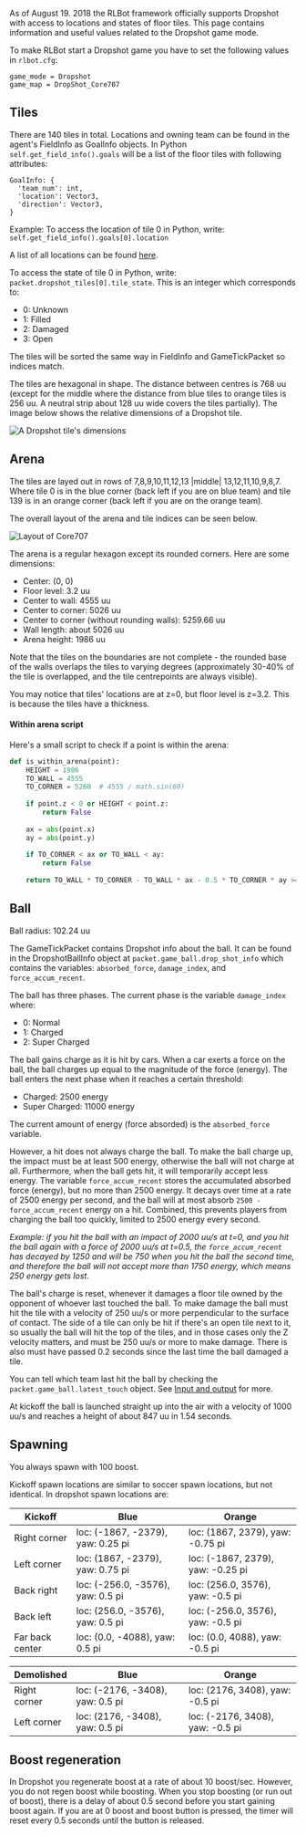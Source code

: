 As of August 19. 2018 the RLBot framework officially supports Dropshot with access to locations and states of floor tiles. This page contains information and useful values related to the Dropshot game mode.

To make RLBot start a Dropshot game you have to set the following values in `rlbot.cfg`:

```
game_mode = Dropshot
game_map = DropShot_Core707
```

## Tiles

There are 140 tiles in total.
Locations and owning team can be found in the agent's FieldInfo as GoalInfo objects. In Python `self.get_field_info().goals` will be a list of the floor tiles with following attributes:

```
GoalInfo: {
  'team_num': int,
  'location': Vector3,
  'direction': Vector3,
}
```

Example: To access the location of tile 0 in Python, write: `self.get_field_info().goals[0].location`

A list of all locations can be found [here](https://pastebin.com/w79VhU8W).

To access the state of tile 0 in Python, write: `packet.dropshot_tiles[0].tile_state`. This is an integer which corresponds to:

- 0: Unknown
- 1: Filled
- 2: Damaged
- 3: Open

The tiles will be sorted the same way in FieldInfo and GameTickPacket so indices match.

The tiles are hexagonal in shape. The distance between centres is 768 uu (except for the middle where the distance from blue tiles to orange tiles is 256 uu. A neutral strip about 128 uu wide covers the tiles partially). The image below shows the relative dimensions of a Dropshot tile.

![A Dropshot tile's dimensions](/img/dropshot/tiles.png)

## Arena

The tiles are layed out in rows of 7,8,9,10,11,12,13 |middle| 13,12,11,10,9,8,7. Where tile 0 is in the blue corner (back left if you are on blue team) and tile 139 is in an orange corner (back left if you are on the orange team).

The overall layout of the arena and tile indices can be seen below.

![Layout of Core707](/img/dropshot/arena.png)

The arena is a regular hexagon except its rounded corners. Here are some dimensions:

- Center: (0, 0)
- Floor level: 3.2 uu
- Center to wall: 4555 uu
- Center to corner: 5026 uu
- Center to corner (without rounding walls): 5259.66 uu
- Wall length: about 5026 uu
- Arena height: 1986 uu

Note that the tiles on the boundaries are not complete - the rounded base of the walls overlaps the tiles to varying degrees (approximately 30-40% of the tile is overlapped, and the tile centrepoints are always visible).

You may notice that tiles' locations are at z=0, but floor level is z=3.2. This is because the tiles have a thickness.

#### Within arena script

Here's a small script to check if a point is within the arena:

```python
def is_within_arena(point):
	HEIGHT = 1986
	TO_WALL = 4555
	TO_CORNER = 5260  # 4555 / math.sin(60)
	
	if point.z < 0 or HEIGHT < point.z:
		return False
	
	ax = abs(point.x)
	ay = abs(point.y)
	
	if TO_CORNER < ax or TO_WALL < ay:
		return False
	
	return TO_WALL * TO_CORNER - TO_WALL * ax - 0.5 * TO_CORNER * ay >= 0;
```

## Ball

Ball radius: 102.24 uu

The GameTickPacket contains Dropshot info about the ball. It can be found in the DropshotBallInfo object at `packet.game_ball.drop_shot_info` which contains the variables: `absorbed_force`, `damage_index`, and `force_accum_recent`.

The ball has three phases. The current phase is the variable `damage_index` where:

- 0: Normal
- 1: Charged
- 2: Super Charged

The ball gains charge as it is hit by cars. When a car exerts a force on the ball, the ball charges up equal to the magnitude of the force (energy). The ball enters the next phase when it reaches a certain threshold:

- Charged: 2500 energy
- Super Charged: 11000 energy

The current amount of energy (force absorded) is the `absorbed_force` variable.

However, a hit does not always charge the ball. To make the ball charge up, the impact must be at least 500 energy, otherwise the ball will not charge at all. Furthermore, when the ball gets hit, it will temporarily accept less energy. The variable `force_accum_recent` stores the accumulated absorbed force (energy), but no more than 2500 energy. It decays over time at a rate of 2500 energy per second, and the ball will at most absorb `2500 - force_accum_recent` energy on a hit. Combined, this prevents players from charging the ball too quickly, limited to 2500 energy every second.

*Example: if you hit the ball with an impact of 2000 uu/s at t=0, and you hit the ball again with a force of 2000 uu/s at t=0.5, the `force_accum_recent` has decayed by 1250 and will be 750 when you hit the ball the second time, and therefore the ball will not accept more than 1750 energy, which means 250 energy gets lost.*

The ball's charge is reset, whenever it damages a floor tile owned by the opponent of whoever last touched the ball. To make damage the ball must hit the tile with a velocity of 250 uu/s or more perpendicular to the surface of contact. The side of a tile can only be hit if there's an open tile next to it, so usually the ball will hit the top of the tiles, and in those cases only the Z velocity matters, and must be 250 uu/s or more to make damage. There is also must have passed 0.2 seconds since the last time the ball damaged a tile.

You can tell which team last hit the ball by checking the `packet.game_ball.latest_touch` object. See [Input and output](https://github.com/RLBot/RLBotPythonExample/wiki/Input-and-Output-Data) for more.

At kickoff the ball is launched straight up into the air with a velocity of 1000 uu/s and reaches a height of about 847 uu in 1.54 seconds.

## Spawning

You always spawn with 100 boost.

Kickoff spawn locations are similar to soccer spawn locations, but not identical. In dropshot spawn locations are:

| Kickoff         | Blue                              | Orange                            |
|-----------------|-----------------------------------|-----------------------------------|
| Right corner    | loc: (-1867, -2379), yaw: 0.25 pi | loc: (1867, 2379), yaw: -0.75 pi  |
| Left corner     | loc: (1867, -2379), yaw: 0.75 pi  | loc: (-1867, 2379), yaw: -0.25 pi |
| Back right      | loc: (-256.0, -3576), yaw: 0.5 pi | loc: (256.0, 3576), yaw: -0.5 pi  |
| Back left       | loc: (256.0, -3576), yaw: 0.5 pi  | loc: (-256.0, 3576), yaw: -0.5 pi |
| Far back center | loc: (0.0, -4088), yaw: 0.5 pi    | loc: (0.0, 4088), yaw: -0.5 pi         |

| Demolished      | Blue                              | Orange                            |
|-----------------|-----------------------------------|-----------------------------------|
| Right corner    | loc: (-2176, -3408), yaw: 0.5 pi | loc: (2176, 3408), yaw: -0.5 pi  |
| Left corner     | loc: (2176, -3408), yaw: 0.5 pi  | loc: (-2176, 3408), yaw: -0.5 pi |

## Boost regeneration

In Dropshot you regenerate boost at a rate of about 10 boost/sec. However, you do not regen boost while boosting. When you stop boosting (or run out of boost), there is a delay of about 0.5 second before you start gaining boost again. If you are at 0 boost and boost button is pressed, the timer will reset every 0.5 seconds until the button is released.
